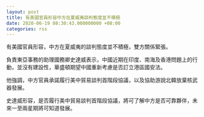 ```yaml
---
layout: post
title: 有美國官員形容中方在夏威夷談判態度並不積極
date: 2020-06-19 08:30:43.000000000 +08:00
categories: rss
---
```


有美國官員形容，中方在夏威夷的談判態度並不積極，雙方關係緊張。

負責東亞事務的助理國務卿史達威表示，中國近期在印度、南海及香港問題上的行動，並沒有建設性，華盛頓期望中國重新考慮是否訂立港區國安法。

他強調，中方官員承諾履行美中貿易談判首階段協議，以及協助游說北韓放棄核武器發展。

史達威形容，是否履行美中貿易談判首階段協議，將可了解中方是否可靠夥伴，未來一至兩星期將可知道發展。
